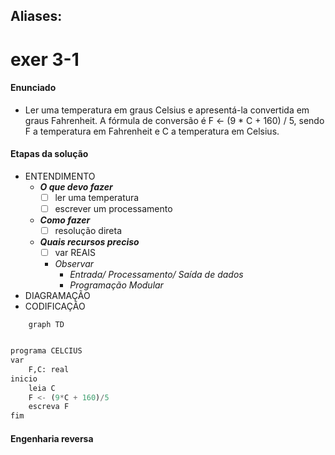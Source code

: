 Aliases: 
---

# exer 3-1


#### Enunciado

- Ler uma temperatura em graus Celsius e apresentá-la convertida em graus Fahrenheit. A fórmula de conversão é F <- (9 * C + 160) / 5, sendo F a temperatura em Fahrenheit e C a temperatura em Celsius. 

#### Etapas da solução

- ENTENDIMENTO
	- ***O que devo fazer***
		- [ ] ler uma temperatura
		- [ ] escrever um processamento
	- ***Como fazer***
		- [ ] resolução direta
	- ***Quais recursos preciso***
		- [ ] var REAIS
		- _Observar_
			- _Entrada/ Processamento/ Saída de dados_
			- _Programação Modular_
- DIAGRAMAÇÃO
- CODIFICAÇÃO

```mermaid
	graph TD
	
```

```python
programa CELCIUS
var
	F,C: real
inicio
	leia C
    F <- (9*C + 160)/5
    escreva F
fim
```


#### Engenharia reversa
